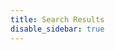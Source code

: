 ```yaml
---
title: Search Results
disable_sidebar: true
---
```


<div class="searchbox-container search_results_page">
    <div id="searchbox"></div>
    <div id="count"></div>
    <div class="hits-container">
        <div id="hits"></div>
    </div>
    <div id="pagination"></div>
</div>
